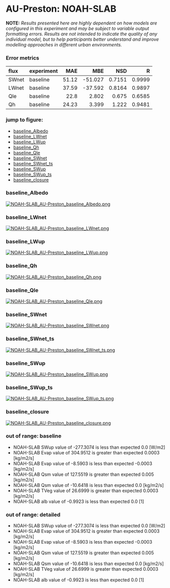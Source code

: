 # AU-Preston: NOAH-SLAB

**NOTE:** *Results presented here are highly dependent on how models are configured in this experiment and may be subject to variable output formatting errors. Results are not intended to indicate the quality of any individual model, but to help participants better understand and improve modelling approaches in different urban environments.*

### Error metrics
| flux   | experiment   |   MAE |     MBE |    NSD |      R |
|:-------|:-------------|------:|--------:|-------:|-------:|
| SWnet  | baseline     | 51.12 | -51.027 | 0.7151 | 0.9999 |
| LWnet  | baseline     | 37.59 | -37.592 | 0.8164 | 0.9897 |
| Qle    | baseline     | 22.8  |   2.802 | 0.675  | 0.6585 |
| Qh     | baseline     | 24.23 |   3.399 | 1.222  | 0.9481 |

### jump to figure:
 - [baseline_Albedo](#baseline_albedo)
 - [baseline_LWnet](#baseline_lwnet)
 - [baseline_LWup](#baseline_lwup)
 - [baseline_Qh](#baseline_qh)
 - [baseline_Qle](#baseline_qle)
 - [baseline_SWnet](#baseline_swnet)
 - [baseline_SWnet_ts](#baseline_swnet_ts)
 - [baseline_SWup](#baseline_swup)
 - [baseline_SWup_ts](#baseline_swup_ts)
 - [baseline_closure](#baseline_closure)

### <a name="baseline_albedo"></a>baseline_Albedo
[![NOAH-SLAB_AU-Preston_baseline_Albedo.png](NOAH-SLAB_AU-Preston_baseline_Albedo.png)](NOAH-SLAB_AU-Preston_baseline_Albedo.png)

### <a name="baseline_lwnet"></a>baseline_LWnet
[![NOAH-SLAB_AU-Preston_baseline_LWnet.png](NOAH-SLAB_AU-Preston_baseline_LWnet.png)](NOAH-SLAB_AU-Preston_baseline_LWnet.png)

### <a name="baseline_lwup"></a>baseline_LWup
[![NOAH-SLAB_AU-Preston_baseline_LWup.png](NOAH-SLAB_AU-Preston_baseline_LWup.png)](NOAH-SLAB_AU-Preston_baseline_LWup.png)

### <a name="baseline_qh"></a>baseline_Qh
[![NOAH-SLAB_AU-Preston_baseline_Qh.png](NOAH-SLAB_AU-Preston_baseline_Qh.png)](NOAH-SLAB_AU-Preston_baseline_Qh.png)

### <a name="baseline_qle"></a>baseline_Qle
[![NOAH-SLAB_AU-Preston_baseline_Qle.png](NOAH-SLAB_AU-Preston_baseline_Qle.png)](NOAH-SLAB_AU-Preston_baseline_Qle.png)

### <a name="baseline_swnet"></a>baseline_SWnet
[![NOAH-SLAB_AU-Preston_baseline_SWnet.png](NOAH-SLAB_AU-Preston_baseline_SWnet.png)](NOAH-SLAB_AU-Preston_baseline_SWnet.png)

### <a name="baseline_swnet_ts"></a>baseline_SWnet_ts
[![NOAH-SLAB_AU-Preston_baseline_SWnet_ts.png](NOAH-SLAB_AU-Preston_baseline_SWnet_ts.png)](NOAH-SLAB_AU-Preston_baseline_SWnet_ts.png)

### <a name="baseline_swup"></a>baseline_SWup
[![NOAH-SLAB_AU-Preston_baseline_SWup.png](NOAH-SLAB_AU-Preston_baseline_SWup.png)](NOAH-SLAB_AU-Preston_baseline_SWup.png)

### <a name="baseline_swup_ts"></a>baseline_SWup_ts
[![NOAH-SLAB_AU-Preston_baseline_SWup_ts.png](NOAH-SLAB_AU-Preston_baseline_SWup_ts.png)](NOAH-SLAB_AU-Preston_baseline_SWup_ts.png)

### <a name="baseline_closure"></a>baseline_closure
[![NOAH-SLAB_AU-Preston_baseline_closure.png](NOAH-SLAB_AU-Preston_baseline_closure.png)](NOAH-SLAB_AU-Preston_baseline_closure.png)

### out of range: baseline

 - NOAH-SLAB SWup value of -277.3074 is less than expected 0.0 [W/m2]
 - NOAH-SLAB Evap value of 304.9512 is greater than expected 0.0003 [kg/m2/s]
 - NOAH-SLAB Evap value of -8.5903 is less than expected -0.0003 [kg/m2/s]
 - NOAH-SLAB Qsm value of 127.5519 is greater than expected 0.005 [kg/m2/s]
 - NOAH-SLAB Qsm value of -10.6418 is less than expected 0.0 [kg/m2/s]
 - NOAH-SLAB TVeg value of 26.6999 is greater than expected 0.0003 [kg/m2/s]
 - NOAH-SLAB alb value of -0.9923 is less than expected 0.0 [1]

### out of range: detailed

 - NOAH-SLAB SWup value of -277.3074 is less than expected 0.0 [W/m2]
 - NOAH-SLAB Evap value of 304.9512 is greater than expected 0.0003 [kg/m2/s]
 - NOAH-SLAB Evap value of -8.5903 is less than expected -0.0003 [kg/m2/s]
 - NOAH-SLAB Qsm value of 127.5519 is greater than expected 0.005 [kg/m2/s]
 - NOAH-SLAB Qsm value of -10.6418 is less than expected 0.0 [kg/m2/s]
 - NOAH-SLAB TVeg value of 26.6999 is greater than expected 0.0003 [kg/m2/s]
 - NOAH-SLAB alb value of -0.9923 is less than expected 0.0 [1]


